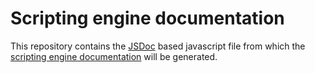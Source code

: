# Scripting engine documentation

This repository contains the [JSDoc](http://usejsdoc.org) based javascript file from which the [scripting engine documentation](https://www.sinusbot.com/docs/scripting/) will be generated. 
